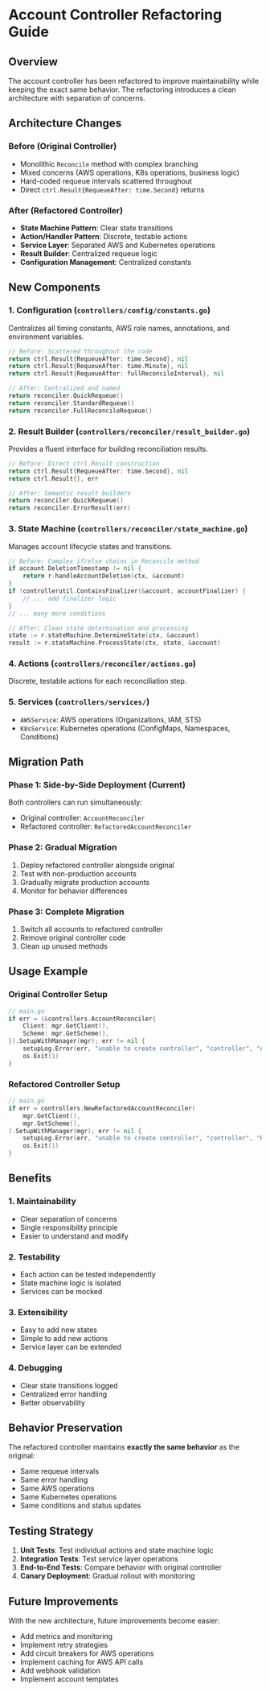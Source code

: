 # Account Controller Refactoring Guide

## Overview

The account controller has been refactored to improve maintainability while keeping the exact same behavior. The refactoring introduces a clean architecture with separation of concerns.

## Architecture Changes

### Before (Original Controller)
- Monolithic `Reconcile` method with complex branching
- Mixed concerns (AWS operations, K8s operations, business logic)
- Hard-coded requeue intervals scattered throughout
- Direct `ctrl.Result{RequeueAfter: time.Second}` returns

### After (Refactored Controller)
- **State Machine Pattern**: Clear state transitions
- **Action/Handler Pattern**: Discrete, testable actions
- **Service Layer**: Separated AWS and Kubernetes operations
- **Result Builder**: Centralized requeue logic
- **Configuration Management**: Centralized constants

## New Components

### 1. Configuration (`controllers/config/constants.go`)
Centralizes all timing constants, AWS role names, annotations, and environment variables.

```go
// Before: Scattered throughout the code
return ctrl.Result{RequeueAfter: time.Second}, nil
return ctrl.Result{RequeueAfter: time.Minute}, nil
return ctrl.Result{RequeueAfter: fullReconcileInterval}, nil

// After: Centralized and named
return reconciler.QuickRequeue()
return reconciler.StandardRequeue()  
return reconciler.FullReconcileRequeue()
```

### 2. Result Builder (`controllers/reconciler/result_builder.go`)
Provides a fluent interface for building reconciliation results.

```go
// Before: Direct ctrl.Result construction
return ctrl.Result{RequeueAfter: time.Second}, nil
return ctrl.Result{}, err

// After: Semantic result builders
return reconciler.QuickRequeue()
return reconciler.ErrorResult(err)
```

### 3. State Machine (`controllers/reconciler/state_machine.go`)
Manages account lifecycle states and transitions.

```go
// Before: Complex if/else chains in Reconcile method
if account.DeletionTimestamp != nil {
    return r.handleAccountDeletion(ctx, &account)
}
if !controllerutil.ContainsFinalizer(&account, accountFinalizer) {
    // ... add finalizer logic
}
// ... many more conditions

// After: Clean state determination and processing
state := r.stateMachine.DetermineState(ctx, &account)
result := r.stateMachine.ProcessState(ctx, state, &account)
```

### 4. Actions (`controllers/reconciler/actions.go`)
Discrete, testable actions for each reconciliation step.

### 5. Services (`controllers/services/`)
- `AWSService`: AWS operations (Organizations, IAM, STS)
- `K8sService`: Kubernetes operations (ConfigMaps, Namespaces, Conditions)

## Migration Path

### Phase 1: Side-by-Side Deployment (Current)
Both controllers can run simultaneously:
- Original controller: `AccountReconciler`
- Refactored controller: `RefactoredAccountReconciler`

### Phase 2: Gradual Migration
1. Deploy refactored controller alongside original
2. Test with non-production accounts
3. Gradually migrate production accounts
4. Monitor for behavior differences

### Phase 3: Complete Migration
1. Switch all accounts to refactored controller
2. Remove original controller code
3. Clean up unused methods

## Usage Example

### Original Controller Setup
```go
// main.go
if err = (&controllers.AccountReconciler{
    Client: mgr.GetClient(),
    Scheme: mgr.GetScheme(),
}).SetupWithManager(mgr); err != nil {
    setupLog.Error(err, "unable to create controller", "controller", "Account")
    os.Exit(1)
}
```

### Refactored Controller Setup
```go
// main.go
if err = controllers.NewRefactoredAccountReconciler(
    mgr.GetClient(),
    mgr.GetScheme(),
).SetupWithManager(mgr); err != nil {
    setupLog.Error(err, "unable to create controller", "controller", "RefactoredAccount")
    os.Exit(1)
}
```

## Benefits

### 1. Maintainability
- Clear separation of concerns
- Single responsibility principle
- Easier to understand and modify

### 2. Testability
- Each action can be tested independently
- State machine logic is isolated
- Services can be mocked

### 3. Extensibility
- Easy to add new states
- Simple to add new actions
- Service layer can be extended

### 4. Debugging
- Clear state transitions logged
- Centralized error handling
- Better observability

## Behavior Preservation

The refactored controller maintains **exactly the same behavior** as the original:
- Same requeue intervals
- Same error handling
- Same AWS operations
- Same Kubernetes operations
- Same conditions and status updates

## Testing Strategy

1. **Unit Tests**: Test individual actions and state machine logic
2. **Integration Tests**: Test service layer operations
3. **End-to-End Tests**: Compare behavior with original controller
4. **Canary Deployment**: Gradual rollout with monitoring

## Future Improvements

With the new architecture, future improvements become easier:
- Add metrics and monitoring
- Implement retry strategies
- Add circuit breakers for AWS operations
- Implement caching for AWS API calls
- Add webhook validation
- Implement account templates

